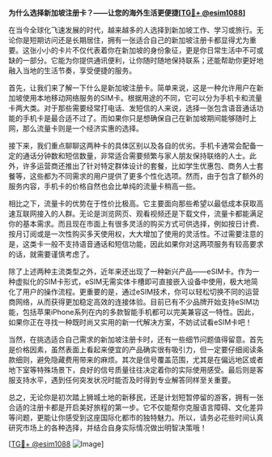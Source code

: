**为什么选择新加坡注册卡？——让您的海外生活更便捷[[TG💪+ @esim1088](https://t.me/s/esim1088)]**

在当今全球化飞速发展的时代，越来越多的人选择到新加坡工作、学习或旅行。无论你是短期访问还是长期居住，拥有一张适合自己的新加坡注册卡都显得尤为重要。这张小小的卡片不仅代表着你在新加坡的身份象征，更是你日常生活中不可或缺的一部分。它能为你提供通讯便利，让你随时随地保持联系；还能帮助你更好地融入当地的生活节奏，享受便捷的服务。

首先，让我们来了解一下什么是新加坡注册卡。简单来说，这是一种允许用户在新加坡使用本地移动网络服务的SIM卡。根据用途的不同，它可以分为手机卡和流量卡两大类。对于那些需要经常打电话、发短信的人来说，选择一张包含语音通话功能的手机卡是最合适不过了。而如果你只是想确保自己在新加坡期间能够随时上网，那么流量卡则是一个经济实惠的选择。

接下来，我们重点聊聊这两种卡的具体区别以及各自的优劣。手机卡通常会配备一定的通话分钟数和短信数量，非常适合需要频繁与家人朋友保持联络的人士。此外，许多运营商还推出了针对特定群体设计的套餐，比如学生优惠包、商务人士套餐等，这些都为不同需求的用户提供了更多个性化选项。然而，由于包含了额外的服务内容，手机卡的价格自然也会比单纯的流量卡稍高一些。

相比之下，流量卡的优势在于性价比极高。它主要面向那些希望以最低成本获取高速互联网接入的人群。无论是浏览网页、观看视频还是下载文件，流量卡都能满足你的基本需求。而且现在市面上有很多灵活的购买方式可供选择，例如按日计费、按月订阅或是一次性购买多天使用权，大大增加了使用的灵活性。不过需要注意的是，这类卡一般不支持语音通话和短信功能，因此如果你对这两项服务有较高要求的话，就需要谨慎考虑了。

除了上述两种主流类型之外，近年来还出现了一种新兴产品——eSIM卡。作为一种虚拟化的SIM卡形式，eSIM无需实体卡槽即可直接嵌入设备中使用，极大地简化了用户的操作流程。更重要的是，通过eSIM技术，你可以轻松切换不同的运营商网络，从而获得更加稳定高效的连接体验。目前已有不少品牌开始支持eSIM功能，包括苹果iPhone系列在内的多款智能手机都可以完美兼容这一特性。因此，如果你正在寻找一种既时尚又实用的新一代解决方案，不妨试试看eSIM卡吧！

当然，在挑选适合自己需求的新加坡注册卡时，还有一些细节问题值得留意。首先是价格因素，虽然表面上看起来便宜的产品确实很有吸引力，但一定要仔细阅读条款细则，避免隐藏费用带来的麻烦。其次是信号覆盖范围，尤其是在偏远地区或者地下室等特殊场景下，良好的信号质量往往决定着你的实际使用感受。最后则是客服支持水平，遇到任何突发状况时能否及时得到专业解答同样至关重要。

总之，无论你是初次踏上狮城土地的新移民，还是计划短暂停留的游客，拥有一张合适的注册卡都是开启美好旅程的第一步。它不仅能帮你克服语言障碍、文化差异等问题，更能让你感受到这座国际化都市的独特魅力。所以，请务必花些时间认真研究市场上的各种选择，并结合自身实际情况做出明智决策哦！

[[TG💪+ @esim1088](https://t.me/s/esim1088) ![Image](https://i.postimg.cc/4NQfJmqS/Snipaste-2025-05-13-00-14-12.png)]